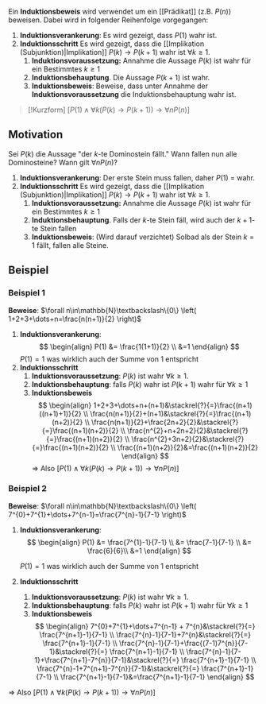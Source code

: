 Ein **Induktionsbeweis** wird verwendet um ein [[Prädikat]] (z.B. $P(n)$) beweisen. Dabei wird in folgender Reihenfolge vorgegangen:
1. **Induktionsverankerung**: Es wird gezeigt, dass $P(1)$ wahr ist.
2. **Induktionsschritt** Es wird gezeigt, dass die [[Implikation (Subjunktion)|Implikation]] $P(k)\to P(k+1)$ wahr ist $\forall k\geq 1$.
	1. **Induktionsvoraussetzung:** Annahme die Aussage $P(k)$ ist wahr für ein Bestimmtes $k\geq 1$
	2. **Induktionsbehauptung**. Die Aussage $P(k+1)$ ist wahr.
	3. **Induktionsbeweis**: Beweise, dass unter Annahme der **Induktionsvoraussetzung** die Induktionsbehauptung wahr ist.
	
>[!Kurzform]
>$[P(1)\land \forall k(P(k) \to P(k+1))\to \forall nP(n)]$

## Motivation
Sei $P(k)$ die Aussage "der $k$-te Dominostein fällt."
Wann fallen nun alle Dominosteine? Wann gilt $\forall nP(n)$?

1. **Induktionsverankerung**: Der erste Stein muss fallen, daher $P(1)$ = wahr.
2. **Induktionsschritt** Es wird gezeigt, dass die [[Implikation (Subjunktion)|Implikation]] $P(k)\to P(k+1)$ wahr ist $\forall k\geq 1$.
	1. **Induktionsvoraussetzung:** Annahme die Aussage $P(k)$ ist wahr für ein Bestimmtes $k\geq 1$
	2. **Induktionsbehauptung**. Falls der $k$-te Stein fäll, wird auch der $k+1$-te Stein fallen
	3. **Induktionsbeweis**: (Wird darauf verzichtet)
Solbad als der Stein $k=1$ fällt, fallen alle Steine.

## Beispiel
### Beispiel 1
**Beweise**: $\forall n\in\mathbb{N}\textbackslash\{0\} \left( 1+2+3+\dots+n=\frac{n(n+1)}{2} \right)$

1. **Induktionsverankerung**:
$$
\begin{align}
P(1) &= \frac{1(1+1)}{2} \\
&=1
\end{align}
$$
	$P(1)=1$ was wirklich auch der Summe von $1$ entspricht
2. **Induktionsschritt**
	1. **Induktionsvoraussetzung**: $P(k)$ ist wahr $\forall k\geq 1$.
	2. **Induktionsbehauptung**: falls $P(k)$ wahr ist $P(k+1)$ wahr für $\forall k\geq 1$
	3. **Induktionsbeweis**
$$
\begin{align}
1+2+3+\dots+n+(n+1)&\stackrel{?}{=}\frac{(n+1)((n+1)+1)}{2} \\
\frac{n(n+1)}{2}+(n+1)&\stackrel{?}{=}\frac{(n+1)(n+2)}{2} \\
\frac{n(n+1)}{2}+\frac{2n+2}{2}&\stackrel{?}{=}\frac{(n+1)(n+2)}{2} \\
\frac{n^{2}+n+2n+2}{2}&\stackrel{?}{=}\frac{(n+1)(n+2)}{2} \\
\frac{n^{2}+3n+2}{2}&\stackrel{?}{=}\frac{(n+1)(n+2)}{2} \\
\frac{(n+1)(n+2)}{2}&=\frac{(n+1)(n+2)}{2}
\end{align}
$$
=> Also $[P(1)\land \forall k(P(k)\to P(k+1))\to \forall nP(n)]$

### Beispiel 2
**Beweise**: $\forall n\in\mathbb{N}\textbackslash\{0\} \left( 7^{0}+7^{1}+\dots+7^{n-1}=\frac{7^{n}-1}{7-1} \right)$

1. **Induktionsverankerung**:
$$
\begin{align}
P(1) &= \frac{7^{1}-1}{7-1}  \\
&= \frac{7-1}{7-1} \\
&= \frac{6}{6}\\
&=1
\end{align}
$$

	$P(1)=1$ was wirklich auch der Summe von $1$ entspricht
2. **Induktionsschritt**
	1. **Induktionsvoraussetzung**: $P(k)$ ist wahr $\forall k\geq 1$.
	2. **Induktionsbehauptung**: falls $P(k)$ wahr ist $P(k+1)$ wahr für $\forall k\geq 1$
	3. **Induktionsbeweis**
$$
\begin{align}
7^{0}+7^{1}+\dots+7^{n-1} + 7^{n}&\stackrel{?}{=} \frac{7^{n+1}-1}{7-1} \\
\frac{7^{n}-1}{7-1}+7^{n}&\stackrel{?}{=} \frac{7^{n+1}-1}{7-1} \\
\frac{7^{n}-1}{7-1}+\frac{(7-1)7^{n}}{7-1}&\stackrel{?}{=} \frac{7^{n+1}-1}{7-1} \\
\frac{7^{n}-1}{7-1}+\frac{7^{n+1}-7^{n}}{7-1}&\stackrel{?}{=} \frac{7^{n+1}-1}{7-1} \\
\frac{7^{n}-1+7^{n+1}-7^{n}}{7-1}&\stackrel{?}{=} \frac{7^{n+1}-1}{7-1} \\
\frac{7^{n+1}-1}{7-1}&=\frac{7^{n+1}-1}{7-1}
\end{align}
$$

=> Also $[P(1)\land \forall k(P(k)\to P(k+1))\to \forall nP(n)]$